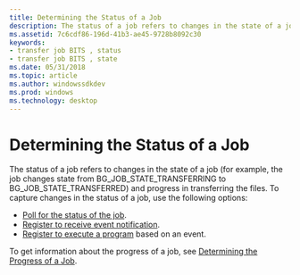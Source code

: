```yaml
---
title: Determining the Status of a Job
description: The status of a job refers to changes in the state of a job (for example, the job changes state from BG\_JOB\_STATE\_TRANSFERRING to BG\_JOB\_STATE\_TRANSFERRED) and progress in transferring the files.
ms.assetid: 7c6cdf86-196d-41b3-ae45-9728b8092c30
keywords:
- transfer job BITS , status
- transfer job BITS , state
ms.date: 05/31/2018
ms.topic: article
ms.author: windowssdkdev
ms.prod: windows
ms.technology: desktop
---
```


# Determining the Status of a Job

The status of a job refers to changes in the state of a job (for example, the job changes state from BG\_JOB\_STATE\_TRANSFERRING to BG\_JOB\_STATE\_TRANSFERRED) and progress in transferring the files. To capture changes in the status of a job, use the following options:

-   [Poll for the status of the job](polling-for-the-status-of-the-job.md).
-   [Register to receive event notification](registering-a-com-callback.md).
-   [Register to execute a program](registering-to-execute-a-program.md) based on an event.

To get information about the progress of a job, see [Determining the Progress of a Job](determining-the-progress-of-a-job.md).

 

 




